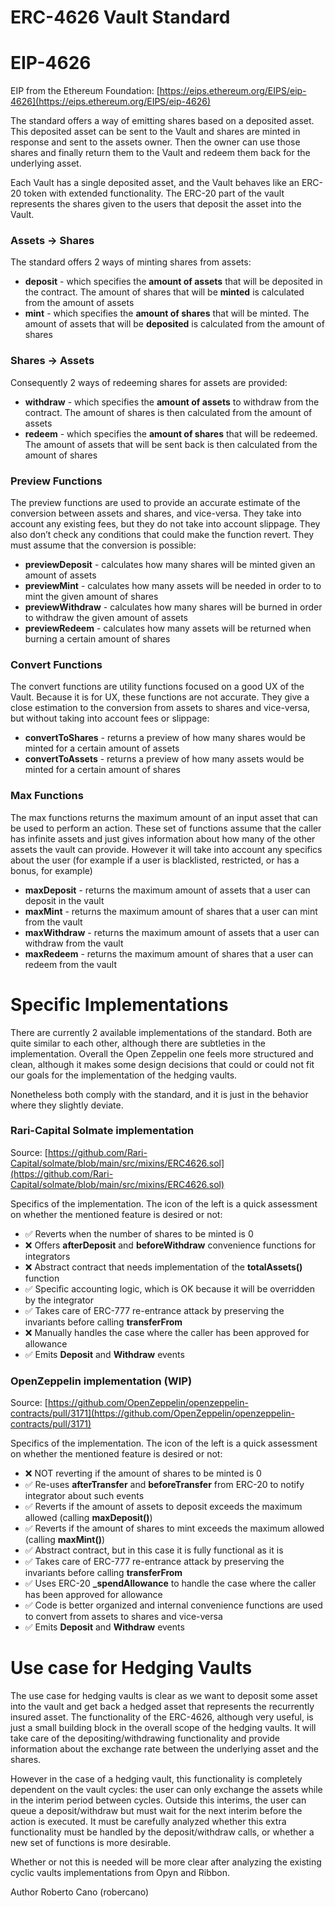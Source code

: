 # ERC-4626 Vault Standard

# EIP-4626

EIP from the Ethereum Foundation: [https://eips.ethereum.org/EIPS/eip-4626](https://eips.ethereum.org/EIPS/eip-4626)

The standard offers a way of emitting shares based on a deposited asset. This deposited asset can be sent to the Vault and shares are minted in response and sent to the assets owner. Then the owner can use those shares and finally return them to the Vault and redeem them back for the underlying asset.

Each Vault has a single deposited asset, and the Vault behaves like an ERC-20 token with extended functionality. The ERC-20 part of the vault represents the shares given to the users that deposit the asset into the Vault.

### Assets → Shares

The standard offers 2 ways of minting shares from assets:

- **deposit** - which specifies the **amount of assets** that will be deposited in the contract. The amount of shares that will be **minted** is calculated from the amount of assets
- **mint** - which specifies the **amount of shares** that will be minted. The amount of assets that will be **deposited** is calculated from the amount of shares

### Shares → Assets

Consequently 2 ways of redeeming shares for assets are provided:

- **withdraw** - which specifies the **amount of assets** to withdraw from the contract. The amount of shares is then calculated from the amount of assets
- **redeem** - which specifies the **amount of shares** that will be redeemed. The amount of assets that will be sent back is then calculated from the amount of shares

### Preview Functions

The preview functions are used to provide an accurate estimate of the conversion between assets and shares, and vice-versa. They take into account any existing fees, but they do not take into account slippage. They also don’t check any conditions that could make the function revert. They must assume that the conversion is possible:

- **previewDeposit** - calculates how many shares will be minted given an amount of assets
- **previewMint** - calculates how many assets will be needed in order to to mint the given amount of shares
- **previewWithdraw** - calculates how many shares will be burned in order to withdraw the given amount of assets
- **previewRedeem** - calculates how many assets will be returned when burning a certain amount of shares

### Convert Functions

The convert functions are utility functions focused on a good UX of the Vault. Because it is for UX, these functions are not accurate. They give a close estimation to the conversion from assets to shares and vice-versa, but without taking into account fees or slippage:

- **convertToShares** - returns a preview of how many shares would be minted for a certain amount of assets
- **convertToAssets** - returns a preview of how many assets would be minted for a certain amount of shares

### Max Functions

The max functions returns the maximum amount of an input asset that can be used to perform an action. These set of functions assume that the caller has infinite assets and just gives information about how many of the other assets the vault can provide. However it will take into account any specifics about the user (for example if a user is blacklisted, restricted, or has a bonus, for example)

- **maxDeposit** - returns the maximum amount of assets that a user can deposit in the vault
- **maxMint** - returns the maximum amount of shares that a user can mint from the vault
- **maxWithdraw** - returns the maximum amount of assets that a user can withdraw from the vault
- **maxRedeem** - returns the maximum amount of shares that a user can redeem from the vault

# Specific Implementations

There are currently 2 available implementations of the standard. Both are quite similar to each other, although there are subtleties in the implementation. Overall the Open Zeppelin one feels more structured and clean, although it makes some design decisions that could or could not fit our goals for the implementation of the hedging vaults.

Nonetheless both comply with the standard, and it is just in the behavior where they slightly deviate.

### Rari-Capital Solmate implementation

Source: [https://github.com/Rari-Capital/solmate/blob/main/src/mixins/ERC4626.sol](https://github.com/Rari-Capital/solmate/blob/main/src/mixins/ERC4626.sol)

Specifics of the implementation. The icon of the left is a quick assessment on whether the mentioned feature is desired or not:

- ✅ Reverts when the number of shares to be minted is 0
- ❌ Offers **afterDeposit** and **beforeWithdraw** convenience functions for integrators
- ❌ Abstract contract that needs implementation of the **totalAssets()** function
- ✅ Specific accounting logic, which is OK because it will be overridden by the integrator
- ✅ Takes care of ERC-777 re-entrance attack by preserving the invariants before calling **transferFrom**
- ❌ Manually handles the case where the caller has been approved for allowance
- ✅ Emits **Deposit** and **Withdraw** events

### OpenZeppelin implementation (WIP)

Source: [https://github.com/OpenZeppelin/openzeppelin-contracts/pull/3171](https://github.com/OpenZeppelin/openzeppelin-contracts/pull/3171)

Specifics of the implementation. The icon of the left is a quick assessment on whether the mentioned feature is desired or not:

- ❌ NOT reverting if the amount of shares to be minted is 0
- ✅ Re-uses **afterTransfer** and **beforeTransfer** from ERC-20 to notify integrator about such events
- ✅ Reverts if the amount of assets to deposit exceeds the maximum allowed (calling **maxDeposit()**)
- ✅ Reverts if the amount of shares to mint exceeds the maximum allowed (calling **maxMint()**)
- ✅ Abstract contract, but in this case it is fully functional as it is
- ✅ Takes care of ERC-777 re-entrance attack by preserving the invariants before calling **transferFrom**
- ✅ Uses ERC-20 **_spendAllowance** to handle the case where the caller has been approved for allowance
- ✅ Code is better organized and internal convenience functions are used to convert from assets to shares and vice-versa
- ✅ Emits **Deposit** and **Withdraw** events

# Use case for Hedging Vaults

The use case for hedging vaults is clear as we want to deposit some asset into the vault and get back a hedged asset that represents the recurrently insured asset. The functionality of the ERC-4626, although very useful, is just a small building block in the overall scope of the hedging vaults. It will take care of the depositing/withdrawing functionality and provide information about the exchange rate between the underlying asset and the shares.

However in the case of a hedging vault, this functionality is completely dependent on the vault cycles: the user can only exchange the assets while in the interim period between cycles. Outside this interims, the user can queue a deposit/withdraw but must wait for the next interim before the action is executed. It must be carefully analyzed whether this extra functionality must be handled by the deposit/withdraw calls, or whether a new set of functions is more desirable.

Whether or not this is needed will be more clear after analyzing the existing cyclic vaults implementations from Opyn and Ribbon.

Author Roberto Cano (robercano)